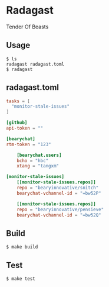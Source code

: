 # Radagast

Tender Of Beasts

## Usage

```
$ ls
radagast radagast.toml
$ radagast
```

## radagast.toml

```toml
tasks = [
  "monitor-stale-issues"
]

[github]
api-token = ""

[bearychat]
rtm-token = "123"

    [bearychat.users]
    bcho = "hbc"
    xtang = "tangxm"

[monitor-stale-issues]
    [[monitor-stale-issues.repos]]
    repo = "bearyinnovative/snitch"
    bearychat-vchannel-id = "=bw52P"

    [[monitor-stale-issues.repos]]
    repo = "bearyinnovative/pensieve"
    bearychat-vchannel-id = "=bw52Q"
```

## Build

```
$ make build
```

## Test

```
$ make test
```
